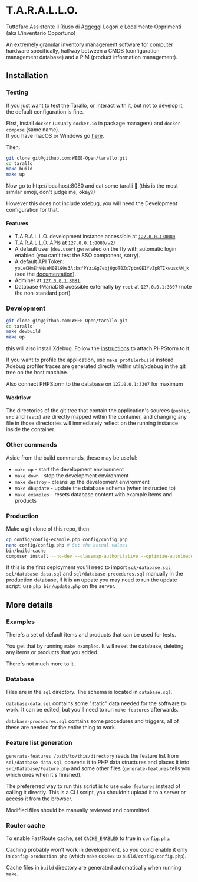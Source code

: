 # T.A.R.A.L.L.O.
Tuttofare Assistente il Riuso di Aggeggi Logori e Localmente Opprimenti  
(aka L'inventario Opportuno)

An extremely granular inventory management software for computer hardware specifically, halfway between a CMDB (configuration management database) and a PIM (product information management).

## Installation

### Testing

If you just want to test the Tarallo, or interact with it, but not to develop it, the default configuration is fine.

First, install `docker` (usually `docker.io` in package managers) and `docker-compose` (same name).  
If you have macOS or Windows go [here](https://www.docker.com/products/docker-desktop).

Then:

```bash
git clone git@github.com:WEEE-Open/tarallo.git
cd tarallo
make build
make up
```

Now go to http://localhost:8080 and eat some taralli 🍩 (this is the most similar emoji, don't judge me, okay?)

However this does not include xdebug, you will need the Development configuration for that.


#### Features

- T.A.R.A.L.L.O. development instance accessible at [`127.0.0.1:8080`](http://127.0.0.1:8080).
- T.A.R.A.L.L.O. APIs at `127.0.0.1:8080/v2/`
- A default user (`dev.user`) generated on the fly with automatic login enabled (you can't test the SSO component, sorry).
- A default API Token: `yoLeCHmEhNNseN0BlG0s3A:ksfPYziGg7ebj0goT0Zc7pbmQEIYvZpRTIkwuscAM_k` (see the [documentation](https://github.com/WEEE-Open/tarallo/wiki/Managing-the-session-and-Authentication)).
- Adminer at [`127.0.0.1:8081`](http://127.0.0.1:8081).
- Database (MariaDB) acessible externally by `root` at `127.0.0.1:3307` (note the non-standard port)

### Development

```bash
git clone git@github.com:WEEE-Open/tarallo.git
cd tarallo
make devbuild
make up
```

this will also install Xdebug. Follow the [instructions](XDEBUG.md) to attach PHPStorm to it.

If you want to profile the application, use `make profilerbuild` instead. Xdebug profiler traces are generated directly within utils/xdebug in the git tree on the host machine.

Also connect PHPStorm to the database on `127.0.0.1:3307` for maximum 

#### Workflow
The directories of the git tree that contain the application's sources (`public`, `src` and `tests`) are directly mapped within the container, and changing any file in those directories will immediately reflect on the running instance inside the container.

### Other commands

Aside from the build commands, these may be useful:

- `make up` - start the development environment
- `make down` - stop the development environment
- `make destroy` - cleans up the development environment
- `make dbupdate` - update the database schema (when instructed to)
- `make examples` - resets database content with example items and products

### Production

Make a git clone of this repo, then:

```bash
cp config/config-example.php config/config.php
nano config/config.php # Set the actual values
bin/build-cache
composer install --no-dev --classmap-authoritative --optimize-autoloader
```

If this is the first deployment you'll need to import `sql/database.sql`, `sql/database-data.sql` and `sql/database-procedures.sql` manually in the production database, if it is an update you may need to run the update script: use `php bin/update.php` on the server.

## More details

### Examples

There's a set of default items and products that can be used for tests.

You get that by running `make examples`. It will reset the database, deleting any items or products that you added.

There's not much more to it.

### Database

Files are in the `sql` directory. The schema is located in `database.sql`.

`database-data.sql` contains some "static" data needed for the software to work. It can be edited, but you'll need to run `make features` afterwards.

`database-procedures.sql` contains some procedures and triggers, all of these are needed for the entire thing to work.

### Feature list generation

`generate-features /path/to/this/directory` reads the feature list from `sql/database-data.sql`, converts it to PHP data structures and places it into `src/Database/Feature.php` and some other files (`generate-features` tells you which ones when it's finished).

The prefererred way to run this script is to use `make features` instead of calling it directly. This is a CLI script, you shouldn't upload it to a server or access it from the browser.

Modified files should be manually reviewed and committed.

### Router cache

To enable FastRoute cache, set `CACHE_ENABLED` to true in `config.php`.

Caching probably won't work in developement, so you could enable it only in `config-production.php` (which `make` copies to `build/config/config.php`).

Cache files in `build` directory are generated automatically when running `make`.
